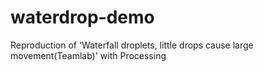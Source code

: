 # waterdrop-demo
Reproduction of 'Waterfall droplets, little drops cause large movement(Teamlab)'  with Processing
